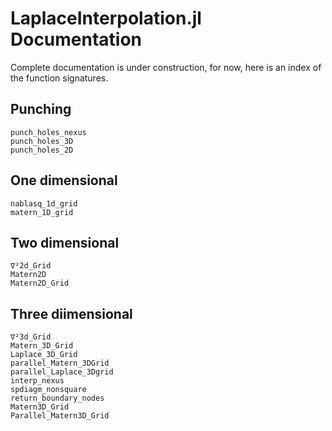 # LaplaceInterpolation.jl Documentation

Complete documentation is under construction, for now, here is an index of the
function signatures.

## Punching
```@docs
punch_holes_nexus
punch_holes_3D
punch_holes_2D
```

## One dimensional

```@docs
nablasq_1d_grid
matern_1D_grid
```

## Two dimensional

```@docs
∇²2d_Grid
Matern2D
Matern2D_Grid 
```

## Three diimensional

```@docs
∇²3d_Grid
Matern_3D_Grid
Laplace_3D_Grid
parallel_Matern_3DGrid
parallel_Laplace_3Dgrid
interp_nexus 
spdiagm_nonsquare
return_boundary_nodes
Matern3D_Grid
Parallel_Matern3D_Grid
```
